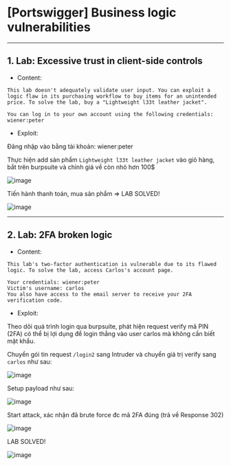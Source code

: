 # [Portswigger] Business logic vulnerabilities

***
## 1. Lab: Excessive trust in client-side controls

* Content:
```
This lab doesn't adequately validate user input. You can exploit a logic flaw in its purchasing workflow to buy items for an unintended price. To solve the lab, buy a "Lightweight l33t leather jacket".

You can log in to your own account using the following credentials: wiener:peter
```
* Exploit:

Đăng nhập vào bằng tài khoản: wiener:peter

Thực hiện add sản phẩm `Lightweight l33t leather jacket` vào giỏ hàng, bắt trên burpsuite và chỉnh giá về còn nhỏ hơn 100$

![image](https://github.com/nguyenkhai98/nguyenkhai98.github.io/assets/51147179/e14d66b3-85e6-492d-a9e0-c1b49a36d348)

Tiến hành thanh toán, mua sản phẩm => LAB SOLVED!

![image](https://github.com/nguyenkhai98/nguyenkhai98.github.io/assets/51147179/431a0997-6492-4392-8085-21d83071bb87)

***
## 2. Lab: 2FA broken logic

* Content:
```
This lab's two-factor authentication is vulnerable due to its flawed logic. To solve the lab, access Carlos's account page.

Your credentials: wiener:peter
Victim's username: carlos
You also have access to the email server to receive your 2FA verification code.
```
* Exploit:

Theo dõi quá trình login qua burpsuite, phát hiện request verify mã PIN (2FA) có thể bị lợi dụng để login thẳng vào user carlos mà không cần biết mật khẩu.

Chuyển gói tin request `/login2` sang Intruder và chuyển giá trị verify sang `carlos` như sau:

![image](https://github.com/nguyenkhai98/nguyenkhai98.github.io/assets/51147179/ca1716f4-024f-4710-a2b1-4e14da2e18ab)

Setup payload như sau:

![image](https://github.com/nguyenkhai98/nguyenkhai98.github.io/assets/51147179/d548a0a3-584c-4918-b0d7-bb9e9b86891b)

Start attack, xác nhận đã brute force đc mã 2FA đúng (trả về Response 302)

![image](https://github.com/nguyenkhai98/nguyenkhai98.github.io/assets/51147179/579b73c7-b71b-43a6-9dc2-5e41172db26f)

LAB SOLVED!

![image](https://github.com/nguyenkhai98/nguyenkhai98.github.io/assets/51147179/d1561df2-9828-4604-84d1-f75371712dc5)

